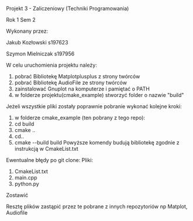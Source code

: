 Projekt 3 - Zaliczeniowy (Techniki Programowania) 

Rok 1 Sem 2 

Wykonany przez:

Jakub Kozłowski s197623

Szymon Mielniczak s197956

W celu uruchomienia projektu należy:
1. pobrać Bibliotekę Matplotplusplus z strony twórców
2. pobrać Bibliotekę AudioFile ze strony twórców
3. zainstalować Gnuplot na komputerze i pamiętać o PATH
4. w folderze projektu(cmake_example) stworzyć folder o nazwie "build"

Jeżeli wszystkie pliki zostały poprawnie pobranie wykonać kolejne kroki:
1. w folderze cmake_example (ten pobrany z tego repo):
2. cd build
3. cmake ..
4. cd..
5. cmake --build build
Powyższe komendy budują bibliotekę zgodnie z instrukcją w CmakeList.txt


Ewentualne błędy po git clone:
Pliki:
1. CmakeList.txt
2. main.cpp
3. python.py
   
  Zostawić 

  Resztę plików zastąpić przez te pobrane z innych repozytoriów np Matplot, Audiofile
  
